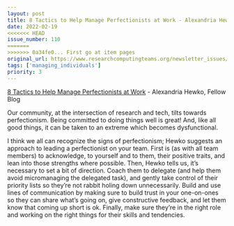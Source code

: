 ```yaml
---
layout: post
title: 8 Tactics to Help Manage Perfectionists at Work - Alexandria Hewko, Fellow Blog
date: 2022-02-19
<<<<<<< HEAD
issue_number: 110
=======
>>>>>>> 0a34fe0... First go at item pages
original_url: https://www.researchcomputingteams.org/newsletter_issues/0110
tags: ['managing_individuals']
priority: 3
---
```


<!-- markdownlint-disable MD033 -->
<!-- markdownlint-disable MD041 -->
<!-- markdownlint-disable MD049 -->

[8 Tactics to Help Manage Perfectionists at Work](https://fellow.app/blog/management/tactics-to-help-identify-manage-perfectionists-at-work/) - Alexandria Hewko, Fellow Blog

Our community, at the intersection of research and tech, tilts towards perfectionism.  Being committed to doing things well is great!  And, like all good things, it can be taken to an extreme which becomes dysfunctional.

I think we all can recognize the signs of perfectionism; Hewko suggests an approach to leading a perfectionist on your team.  First is (as with all team members) to acknowledge, to yourself and to them, their positive traits, and lean into those strengths where possible.  Then, Hewko tells us, it’s necessary to set a bit of direction.  Coach them to delegate (and help them avoid micromanaging the delegated task), and gently take control of their priority lists so they’re not rabbit holing down unnecessarily.  Build and use lines of communication by making sure to build trust in your one-on-ones so they can share what’s going on, give constructive feedback, and let them know that coming up short is ok.  Finally, make sure they’re in the right role and working on the right things for their skills and tendencies.